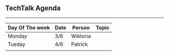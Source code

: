 ## TechTalk Agenda
___

| Day Of The week | Date      | Person              | Topic                                                                      |
|-----------------|-----------|---------------------|----------------------------------------------------------------------------|
| Monday          | 3/6       | Wiktoria            |                                                                            |
| Tueday          | 4/6       | Patrick             |                                                                            |
|                 |           |                     |                                                                            |


